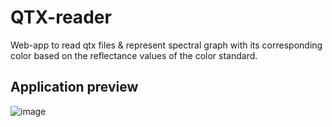 # QTX-reader
Web-app to read qtx files & represent spectral graph with its corresponding color based on the reflectance values of the color standard.

## Application preview
![image](https://user-images.githubusercontent.com/63915540/218815841-248209bb-f254-4264-a6ed-7031b419fed2.png)
